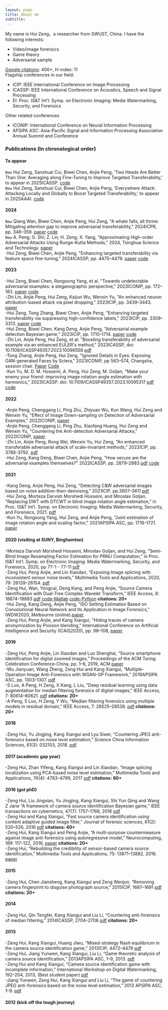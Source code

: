```yaml
---
layout: page
title: About me
subtitle: 
---
```


My name is Hui Zeng，a researcher from SWUST, China. I have the following interests:  
- Video/image forensics
- Game theory
- Adversarial sample

[Google citations](https://scholar.google.ca/citations?user=__LlM6MAAAAJ): 400+, H-index: 11  
Flagship conferences in our field:  
- ICIP: IEEE International Conference on Image Processing
- ICASSP: IEEE International Conference on Acoustics, Speech and Signal Processing
- EI: Proc. IS&T Int’l. Symp. on Electronic Imaging: Media Watermarking, Security, and Forensics

Other related conferences
- ICONIP: International Conference on Neural Information Processing
- APSIPA ASC: Asia-Pacific Signal and Information Processing Association Annual Summit and Conference

### Publications (In chronological order)
#### To appear 
`New` Hui Zeng, Sanshuai Cui, Biwei Chen, Anjie Peng, 'Two Heads Are Better Than One: Averaging along Fine-Tuning to Improve Targeted Transferability,' to appear in 2025ICASSP. [code](https://github.com/zengh5/Avg_FT)  
`New` Hui Zeng, Sanshuai Cui, Biwei Chen, Anjie Peng, 'Everywhere Attack: Attacking Locally and Globally to Boost Targeted Transferability,' to appear in 2025AAAI. [code](https://github.com/zengh5/Everywhere_Attack)

#### 2024
`New` Qiang Wan, Biwei Chen, Anjie Peng, Hui Zeng, "A whale falls, all thrive: Mitigating attention gap to improve adversarial transferability," 2024ICPR, pp. 346–359. [paper](https://link.springer.com/chapter/10.1007/978-3-031-78312-8_23) [code](https://github.com/britney-code/EIT-attack)  
`New` A. Peng; G. Shi; Z. Lin; H. Zeng; X. Yang, "Approximating High-order Adversarial Attacks Using Runge-Kutta Methods," 2024, Tsinghua Science and Technology. [paper](https://www.sciopen.com/article/10.26599/TST.2024.9010154)   
-Hui Zeng, Biwei Chen, Anjie Peng, "Enhancing targeted transferability via feature space fine-tuning," 2024ICASSP, pp. 4475–4479. [paper](https://ieeexplore.ieee.org/document/10446654) [code](https://github.com/zengh5/TA_feature_FT)  

#### 2023
-Hui Zeng, Biwei Chen, Rongsong Yang, et al. "Towards undetectable adversarial examples: a steganographic perspective," 2023ICONIP, pp. 172–183. [paper](https://link.springer.com/chapter/10.1007/978-981-99-8070-3_14) [code](https://github.com/zengh5/Undetectable-attack)  
-Zhi Lin, Anjie Peng, Hui Zeng, Kaijun Wu, Wenxin Yu, "An enhanced neuron attribution-based attack via pixel dropping," 2023ICIP, pp. 3439–3443. [paper](https://ieeexplore.ieee.org/document/10222034)  
-Hui Zeng, Tong Zhang, Biwei Chen, Anjie Peng, "Enhancing targeted transferability via suppressing high-confidence labels," 2023ICIP, pp. 3309–3313. [paper](https://ieeexplore.ieee.org/document/10222841) [code](https://github.com/zengh5/Transferable_targeted_attack)  
-Hui Zeng, Biwei Chen, Kang Deng, Anjie Peng, "Adversarial example detection Bayesian game," 2023ICIP, pp. 1710–1714. [paper](https://ieeexplore.ieee.org/document/10222129) [code](https://github.com/zengh5/AED_BGame)  
-Zhi Lin, Anjie Peng, Hui Zeng, et al. "Boosting transferability of adversarial example via an enhanced EULER's method," 2023ICASSP, doi: 10.1109/ICASSP49357.2023.10096558 [pdf](https://ieeexplore.ieee.org/document/10096558/)  
-Tong Zhang, Anjie Peng, Hui Zeng, "Ignored Details in Eyes: Exposing GAN-generated Faces by Sclera," 2023ICONIP, pp 563–574, Changsha, session chair. [Paper](https://link.springer.com/chapter/10.1007/978-981-99-8073-4_43)  [Code](https://github.com/10961020/Deepfake-detector-based-on-blood-vessels)  
-Kun Yu, M. D. M. Hosseini, A. Peng, Hui Zeng, M. Goljan, "Make your enemy your friend: improving image rotation angle estimation with harmonics," 2023ICASSP. doi: 10.1109/ICASSP49357.2023.10095317 [pdf](https://ieeexplore.ieee.org/document/10095317/) [code](https://github.com/zengh5/Rotation_angle_estimation_harmonic)

#### 2022
-Anjie Peng, Chenggang Li, Ping Zhu, Zhiyuan Wu, Kun Wang, Hui Zeng and Wenxin Yu, "Effect of Image Down-sampling on Detection of Adversarial Examples," 2022ICONIP, [paper](https://doi.org/10.1007/978-981-99-1639-9_46)  
-Anjie Peng, Chenggang Li, Ping Zhu, Xiaofang Huang, Hui Zeng and Wenxin Yu, "Countering the Anti-detection Adversarial Attacks," 2022ICONIP, [paper](https://doi.org/10.1007/978-981-99-1639-9_41)  
-Zhi Lin, Anjie Peng, Rong Wei, Wenxin Yu, Hui Zeng, "An enhanced transferable adversarial attack of scale-invariant methods," 2022ICIP, pp. 3788-3792. [pdf](https://ieeexplore.ieee.org/document/9897429/)  
-Hui Zeng, Kang Deng, Biwei Chen, Anjie Peng, "How secure are the adversarial examples themselves?" 2022ICASSP, pp. 2879–2883 [pdf](https://ieeexplore.ieee.org/document/9747206) [code](https://github.com/zengh5/adversarial-example-security)  

#### 2021
-Kang Deng, Anjie Peng, Hui Zeng, "Detecting C&W adversarial images based on noise addition-then-denoising," 2021ICIP, pp.3607–3611 [pdf](https://ieeexplore.ieee.org/document/9506804/)  
-Hui Zeng, Morteza Darvish Morshedi Hosseini, and Miroslav Goljan, "Replacing DWT with DTCWT in blind image rotation angle estimation," in Proc. IS&T Int’l. Symp. on Electronic Imaging: Media Watermarking, Security, and Forensics, 2021. [pdf](https://library.imaging.org/ei/articles/33/4/art00006)  
-Kun Yu, Rongsong Yang, Hui Zeng, and Anjie Peng, "Joint estimation of image rotation angle and scaling factor," 2021APSIPA ASC, pp. 1716–1721. [paper](https://ieeexplore.ieee.org/document/9689589)

#### 2020 (visiting at SUNY, Binghamton)
-Morteza Darvish Morshedi Hosseini, Miroslav Goljan, and Hui Zeng, "Semi-Blind Image Resampling Factor Estimation for PRNU Computation," in Proc. IS&T Int’l. Symp. on Electronic Imaging: Media Watermarking, Security, and Forensics, 2020, pp 77-1 - 77-11 [pdf](https://library.imaging.org/ei/articles/32/4/art00008)  
-Zeng Hui, Peng Anjie, and Lin Xiaodan, “Exposing Image splicing with inconsistent sensor noise levels,” Multimedia Tools and Applications, 2020, 79: 26139–26154. [pdf](https://link.springer.com/article/10.1007/s11042-020-09280-z)  
-Zeng Hui, Wan, Yongcai, Deng Kang, and Peng Anjie, “Source Camera Identification with Dual-Tree Complex Wavelet Transform,” IEEE Access, 8: 18874–18883 [pdf](https://ieeexplore.ieee.org/document/8966247) [code-Matlab](https://github.com/zengh5/SCI_DTCWT) [code-Python](https://github.com/zengh5/SCI_DTCWT_python) **citations: 20+**  
-Hui Zeng, Kang Deng, Anjie Peng, "ISO Setting Estimation Based on Convolutional Neural Network and Its Application in Image Forensics," IWDW2020, Melbourne (online).[paper](https://doi.org/10.1007/978-3-030-69449-4_17)    
-Zeng Hui, Peng Anjie, and Kang Xiangui, "Hiding traces of camera anonymization by Poisson blending," International Conference on Artificial Intelligence and Security (ICAIS2020), pp. 98–108, [paper](https://link.springer.com/chapter/10.1007/978-3-030-57881-7_9)

#### 2019
-Zeng Hui, Peng Anjie, Lin Xiaodan and Luo Shenghai, “Source smartphone identification for digital zoomed images,” Proceedings of the ACM Turing Celebration Conference-China, pp. 1–6, 2019, ACM [paper](https://doi.org/10.1145/3321408.3326686)  
-Wu Jianyuan, Wang Zheng, Zeng Hui and Kang Xiangui, “Multiple-Operation Image Anti-Forensics with WGAN-GP Framework,” 2019APSIPA ASC, pp. 1303–1307. [pdf](https://ieeexplore.ieee.org/document/9023173)  
-S Luo, A Peng, H Zeng, X Kang, L Liu, "Deep residual learning using data augmentation for median filtering forensics of digital images," IEEE Access, 7: 80614–80621. [pdf](https://ieeexplore.ieee.org/document/8736870) **citations: 20+**  
-A Peng, S Luo, H Zeng, Y Wu, "Median filtering forensics using multiple models in residual domain," IEEE Access, 7: 28525–28538. [pdf](https://ieeexplore.ieee.org/document/8635456)  **citations: 20+**  

#### 2018 
-Zeng Hui, Yu Jingjing, Kang Xiangui and Lyu Siwei, “Countering JPEG anti-forensics based on noise level estimation,” Science China Information Sciences, 61(3): 032103, 2018. [pdf](https://link.springer.com/article/10.1007/s11432-016-0426-1)  

#### 2017 (academic gap year)
-Zeng Hui, Zhan Yifeng, Kang Xiangui and Lin Xiaodan, “Image splicing localization using PCA-based noise level estimation,” Multimedia Tools and Applications, 76(4): 4783–4799, 2017 [pdf](https://link.springer.com/article/10.1007/s11042-016-3712-8) **citations: 80+**

#### 2016 (got phD)
-Zeng Hui, Liu Jingxian, Yu Jingjing, Kang Xiangui, Shi Yun Qing and Wang Z Jane “A framework of camera source identification Bayesian game,” IEEE transactions on cybernetics, 47(7): 1757–1768, 2016 [pdf](https://ieeexplore.ieee.org/document/7469854/)  
-Zeng Hui and Kang Xiangui, “Fast source camera identification using content adaptive guided image filter,” Journal of forensic sciences, 61(2): 520–526, 2016 [pdf](https://onlinelibrary.wiley.com/doi/pdf/10.1111/1556-4029.13017) **citations: 40+**   
-Zeng Hui, Kang Xiangui and Peng Anjie, “A multi-purpose countermeasure against image anti-forensics using autoregressive model,” Neurocomputing, 189: 117–122, 2016, [paper](https://doi.org/10.1016/j.neucom.2015.12.089) **citations: 20+**  
-Zeng Hui, “Rebuilding the credibility of sensor-based camera source identification,” Multimedia Tools and Applications, 75: 13871–13882, 2016. [paper](https://link.springer.com/article/10.1007/s11042-015-3072-9)  

#### 2015
-Zeng Hui, Chen Jiansheng, Kang Xiangui and Zeng Wenjun, “Removing camera fingerprint to disguise photograph source,” 2015ICIP, 1687–1691 [pdf](https://ieeexplore.ieee.org/document/7351088/) **citations: 20+**  

#### 2014
-Zeng Hui, Qin Tengfei, Kang Xiangui and Liu Li, “Countering anti-forensics of median filtering,” 2014ICASSP, 2704–2708 [pdf](https://ieeexplore.ieee.org/document/6854091) **citations: 20+**  

#### 2013
-Zeng Hui, Kang Xiangui, Huang Jiwu, “Mixed-strategy Nash equilibrium in the camera source identification game,” 2013ICIP, 4472–4476 [pdf](https://ieeexplore.ieee.org/document/6738921/)  
-Zeng Hui, Jiang Yunwen, Kang Xiangui, Liu Li, “Game theoretic analysis of camera source identification,” 2013APSIPA ASC, 1–9, 2013. [pdf](https://ieeexplore.ieee.org/document/6694150)    
-Zeng Hui and Kang Xiangui, “Camera source identification game with incomplete information,” International Workshop on Digital Watermarking, 192–204, 2013, (Best student paper) [pdf](https://link.springer.com/chapter/10.1007/978-3-662-43886-2_14)  
-Jiang Yunwen, Zeng Hui, Kang Xiangui and Liu Li, “The game of countering JPEG anti-forensics based on the noise level estimation,” 2013 APSIPA ASC, 1–9. [pdf](https://ieeexplore.ieee.org/document/6694156)

#### 2012 (kick off the tough journey)

